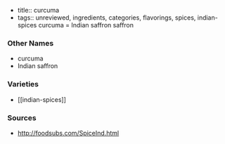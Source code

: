 - title:: curcuma
- tags:: unreviewed, ingredients, categories, flavorings, spices, indian-spices
curcuma = Indian saffron saffron

### Other Names

* curcuma
* Indian saffron

### Varieties

* [[indian-spices]]

### Sources
* http://foodsubs.com/SpiceInd.html
